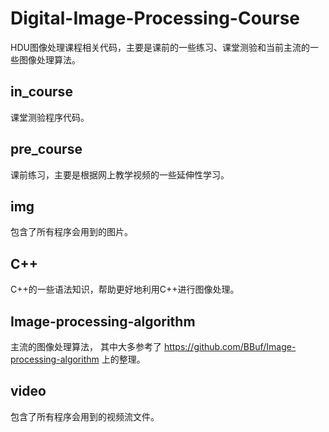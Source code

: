 # Digital-Image-Processing-Course
HDU图像处理课程相关代码，主要是课前的一些练习、课堂测验和当前主流的一些图像处理算法。

## in_course
课堂测验程序代码。

## pre_course
课前练习，主要是根据网上教学视频的一些延伸性学习。

## img 
包含了所有程序会用到的图片。
  
## C++
C++的一些语法知识，帮助更好地利用C++进行图像处理。
  
## Image-processing-algorithm
主流的图像处理算法， 其中大多参考了 https://github.com/BBuf/Image-processing-algorithm 上的整理。

## video
包含了所有程序会用到的视频流文件。
  
